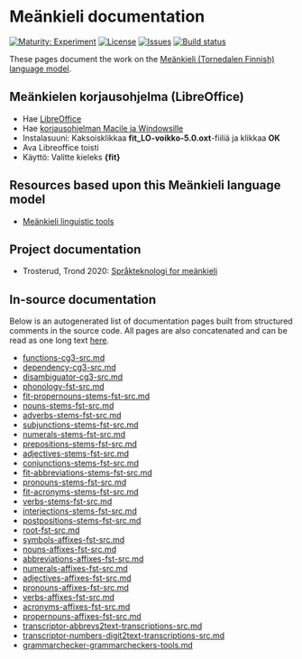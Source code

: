 # Meänkieli documentation

[![Maturity: Experiment](https://img.shields.io/badge/Maturity-Experiment-black.svg)](https://giellalt.github.io/MaturityClassification.html)
[![License](https://img.shields.io/github/license/giellalt/lang-fit)](https://raw.githubusercontent.com/giellalt/lang-fit/main/LICENSE)
[![Issues](https://img.shields.io/github/issues/giellalt/lang-fit)](https://github.com/giellalt/lang-fit/issues)
[![Build status](https://github.com/giellalt/lang-fit/workflows/Speller%20CI+CD/badge.svg)](https://github.com/giellalt/lang-fit/actions)

These pages document the work on the [Meänkieli (Tornedalen Finnish) language model](https://github.com/giellalt/lang-fit).

## Meänkielen korjausohjelma (LibreOffice)

- Hae [LibreOffice](https://www.libreoffice.org/download/download/)
- Hae [korjausohjelman Macile ja Windowsille](fit_LO-voikko-5.0.oxt)
- Instalasuuni: Kaksoisklikkaa **fit_LO-voikko-5.0.oxt**-fiiliä ja klikkaa **OK** 
- Ava Libreoffice toisti
- Käyttö: Valitte kieleks **{fit}**

## Resources  based upon this Meänkieli language model

* [Meänkieli linguistic tools](https://giellatekno.uit.no/cgi/index.fit.eng.html)

## Project documentation

* Trosterud, Trond 2020: [Språkteknologi for meänkieli](rapport.pdf)

## In-source documentation

Below is an autogenerated list of documentation pages built from structured comments in the source code. All pages are also concatenated and can be read as one long text [here](fit.md).
* [functions-cg3-src.md](functions-cg3-src.md)
* [dependency-cg3-src.md](dependency-cg3-src.md)
* [disambiguator-cg3-src.md](disambiguator-cg3-src.md)
* [phonology-fst-src.md](phonology-fst-src.md)
* [fit-propernouns-stems-fst-src.md](fit-propernouns-stems-fst-src.md)
* [nouns-stems-fst-src.md](nouns-stems-fst-src.md)
* [adverbs-stems-fst-src.md](adverbs-stems-fst-src.md)
* [subjunctions-stems-fst-src.md](subjunctions-stems-fst-src.md)
* [numerals-stems-fst-src.md](numerals-stems-fst-src.md)
* [prepositions-stems-fst-src.md](prepositions-stems-fst-src.md)
* [adjectives-stems-fst-src.md](adjectives-stems-fst-src.md)
* [conjunctions-stems-fst-src.md](conjunctions-stems-fst-src.md)
* [fit-abbreviations-stems-fst-src.md](fit-abbreviations-stems-fst-src.md)
* [pronouns-stems-fst-src.md](pronouns-stems-fst-src.md)
* [fit-acronyms-stems-fst-src.md](fit-acronyms-stems-fst-src.md)
* [verbs-stems-fst-src.md](verbs-stems-fst-src.md)
* [interjections-stems-fst-src.md](interjections-stems-fst-src.md)
* [postpositions-stems-fst-src.md](postpositions-stems-fst-src.md)
* [root-fst-src.md](root-fst-src.md)
* [symbols-affixes-fst-src.md](symbols-affixes-fst-src.md)
* [nouns-affixes-fst-src.md](nouns-affixes-fst-src.md)
* [abbreviations-affixes-fst-src.md](abbreviations-affixes-fst-src.md)
* [numerals-affixes-fst-src.md](numerals-affixes-fst-src.md)
* [adjectives-affixes-fst-src.md](adjectives-affixes-fst-src.md)
* [pronouns-affixes-fst-src.md](pronouns-affixes-fst-src.md)
* [verbs-affixes-fst-src.md](verbs-affixes-fst-src.md)
* [acronyms-affixes-fst-src.md](acronyms-affixes-fst-src.md)
* [propernouns-affixes-fst-src.md](propernouns-affixes-fst-src.md)
* [transcriptor-abbrevs2text-transcriptions-src.md](transcriptor-abbrevs2text-transcriptions-src.md)
* [transcriptor-numbers-digit2text-transcriptions-src.md](transcriptor-numbers-digit2text-transcriptions-src.md)
* [grammarchecker-grammarcheckers-tools.md](grammarchecker-grammarcheckers-tools.md)
